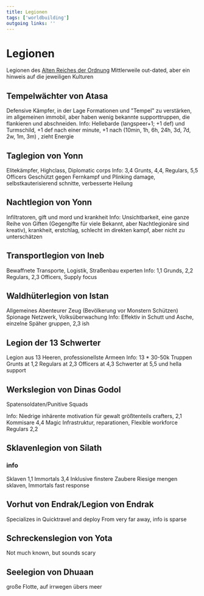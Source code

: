 ```yaml
---
title: Legionen  
tags: ['worldbuilding']
outgoing links: ''  
---
```

# Legionen 

Legionen des [Alten Reiches der Ordnung](ordnungsreich.md)
Mittlerweile out-dated, aber ein hinweis auf die jeweiligen Kulturen



## Tempelwächter von Atasa

Defensive Kämpfer, in der Lage Formationen und "Tempel" zu verstärken, im allgemeinen immobil, aber haben wenig bekannte supporttruppen, die flankieren und abschneiden. 
Info: Hellebarde (langspeer+1; +1 def) und Turmschild, +1 def nach einer minute, +1 nach (10min, 1h, 6h, 24h, 3d, 7d, 2w, 1m, 3m) , zieht Energie 

## Taglegion von Yonn

Elitekämpfer, Highclass, Diplomatic corps
Info: 3,4 Grunts, 4,4, Regulars, 5,5 Officers
Geschützt gegen Fernkampf und Plinking damage, selbstkauterisierend schnitte, verbesserte Heilung

## Nachtlegion von Yonn

Infiltratoren, gift und mord und krankheit
Info: Unsichtbarkeit, eine ganze Reihe von Giften (Gegengifte für viele Bekannt, aber Nachtlegionäre sind kreativ), krankheit, erstchlag, schlecht im direkten kampf, aber nicht zu unterschätzen

## Transportlegion von Ineb

Bewaffnete Transporte, 
Logistik, Straßenbau experten
Info: 1,1 Grunds, 2,2 Regulars, 2,3 Officers, Supply focus

## Waldhüterlegion von Istan 

Allgemeines Abenteurer Zeug (Bevölkerung vor Monstern Schützen)
Spionage Netzwerk, Volksüberwachung
Info: Effektiv in Schutt und Asche, einzelne Späher gruppen, 2,3 ish

## Legion der 13 Schwerter

Legion aus 13 Heeren, professionellste Armeen
Info: 13 * 30-50k  Truppen
Grunts at 1,2
Regulars at 2,3
Officers at 4,3
Schwerter at 5,5 und hella support

## Werkslegion von Dinas Godol

Spatensoldaten/Punitive Squads

Info: 
Niedrige inhärente motivation für gewalt
größtenteils crafters, 2,1
Kommisare 4,4
Magic Infrastruktur, reparationen, Flexible workforce
Regulars 2,2


## Sklavenlegion von Silath


### info
Sklaven 1,1
Immortals 3,4 Inklusive finstere Zaubere
Riesige mengen sklaven, Immortals fast response

## Vorhut von Endrak/Legion von Endrak

Specializes in Quicktravel and deploy
From very far away, info is sparse

## Schreckenslegion von Yota
Not much known, but sounds scary

## Seelegion von Dhuaan
große Flotte, auf irrwegen übers meer

